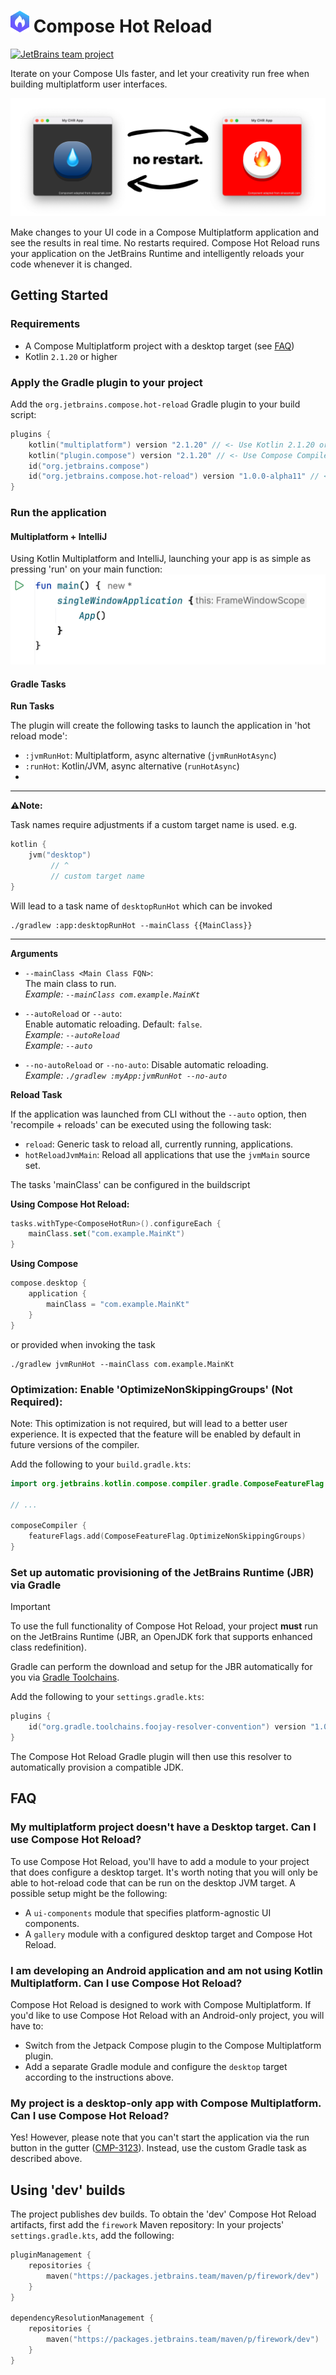 # <img src="readme-assets/compose-logo.png" alt="drawing" width="30"/> Compose Hot Reload

[![JetBrains team project](https://jb.gg/badges/incubator.svg)](https://confluence.jetbrains.com/display/ALL/JetBrains+on+GitHub)

Iterate on your Compose UIs faster, and let your creativity run free when building multiplatform user interfaces.

<picture>
  <source media="(prefers-color-scheme: dark)" srcset="./readme-assets/banner_dark.png">
  <img alt="Text changing depending on mode. Light: 'So light!' Dark: 'So dark!'" src="./readme-assets/banner_light.png">
</picture>

Make changes to your UI code in a Compose Multiplatform application and see the results in real time. 
No restarts required.
Compose Hot Reload runs your application on the JetBrains Runtime 
and intelligently reloads your code whenever it is changed.

## Getting Started

### Requirements
- A Compose Multiplatform project with a desktop target (see [FAQ](#faq))
- Kotlin `2.1.20` or higher

### Apply the Gradle plugin to your project

Add the `org.jetbrains.compose.hot-reload` Gradle plugin to your build script:

```kotlin
plugins {
    kotlin("multiplatform") version "2.1.20" // <- Use Kotlin 2.1.20 or higher!
    kotlin("plugin.compose") version "2.1.20" // <- Use Compose Compiler Plugin 2.1.20 or higher!
    id("org.jetbrains.compose")
    id("org.jetbrains.compose.hot-reload") version "1.0.0-alpha11" // <- add this additionally
}
```

### Run the application
#### Multiplatform + IntelliJ
Using Kotlin Multiplatform and IntelliJ, launching your app is as simple as pressing 'run' on your main function:
<img alt="IntelliJ Run Gutter" src="./readme-assets/run-gutter.png">

#### Gradle Tasks
**Run Tasks**

The plugin will create the following tasks to launch the application in 'hot reload mode':
- `:jvmRunHot`: Multiplatform, async alternative (`jvmRunHotAsync`)
- `:runHot`: Kotlin/JVM, async alternative (`runHotAsync`)
- 
____
**⚠️Note:**

Task names require adjustments if a custom target name is used. 
e.g. 
```kotlin
kotlin {
    jvm("desktop") 
         // ^
         // custom target name
}
```

Will lead to a task name of `desktopRunHot` which can be invoked
```
./gradlew :app:desktopRunHot --mainClass {{MainClass}}
```
____

**Arguments**

- `--mainClass <Main Class FQN>`:<br>
The main class to run.<br> 
_Example: `--mainClass com.example.MainKt`_


- `--autoReload` or `--auto`:<br>
Enable automatic reloading. Default: `false`.<br> 
_Example: `--autoReload`_<br>
_Example: `--auto`_


- `--no-autoReload` or `--no-auto`:
Disable automatic reloading.<br>
  _Example: `./gradlew :myApp:jvmRunHot --no-auto`_<br>

**Reload Task**

If the application was launched from CLI without the `--auto` option, 
then 'recompile + reloads' can be executed using the following task:
- `reload`: Generic task to reload all, currently running, applications.
- `hotReloadJvmMain`: Reload all applications that use the `jvmMain` source set.

The tasks 'mainClass' can be configured in the buildscript

**Using Compose Hot Reload:** 
```kotlin
tasks.withType<ComposeHotRun>().configureEach {
    mainClass.set("com.example.MainKt")
}
```

**Using Compose** 
```kotlin
compose.desktop {
    application {
        mainClass = "com.example.MainKt"
    }
}
```

or provided when invoking the task
```shell
./gradlew jvmRunHot --mainClass com.example.MainKt
```

### Optimization: Enable 'OptimizeNonSkippingGroups' (Not Required):
Note: This optimization is not required, but will lead to a better user experience.
It is expected that the feature will be enabled by default in future versions of the compiler.

Add the following to your `build.gradle.kts`:

```kotlin
import org.jetbrains.kotlin.compose.compiler.gradle.ComposeFeatureFlag

// ...

composeCompiler {
    featureFlags.add(ComposeFeatureFlag.OptimizeNonSkippingGroups)
}
```

### Set up automatic provisioning of the JetBrains Runtime (JBR) via Gradle

> [!IMPORTANT]  
> To use the full functionality of Compose Hot Reload, your project **must** run on the JetBrains Runtime (JBR, an OpenJDK fork that supports enhanced class redefinition).

Gradle can perform the download and setup for the JBR automatically for you via [Gradle Toolchains](https://github.com/gradle/foojay-toolchains).

Add the following to your `settings.gradle.kts`:
```kotlin
plugins {
    id("org.gradle.toolchains.foojay-resolver-convention") version "1.0.0"
}
```
The Compose Hot Reload Gradle plugin will then use this resolver to automatically provision a compatible JDK.


## FAQ

### My multiplatform project doesn't have a Desktop target. Can I use Compose Hot Reload?

To use Compose Hot Reload, you'll have to add a module to your project that does configure a desktop target. It's worth noting that you will only be able to hot-reload code that can be run on the desktop JVM target. A possible setup might be the following:
- A `ui-components` module that specifies platform-agnostic UI components.
- A `gallery` module with a configured desktop target and Compose Hot Reload.

### I am developing an Android application and am not using Kotlin Multiplatform. Can I use Compose Hot Reload?

Compose Hot Reload is designed to work with Compose Multiplatform. If you'd like to use Compose Hot Reload with an Android-only project, you will have to:

- Switch from the Jetpack Compose plugin to the Compose Multiplatform plugin.
- Add a separate Gradle module and configure the `desktop` target according to the instructions above.

### My project is a desktop-only app with Compose Multiplatform. Can I use Compose Hot Reload?

Yes! However, please note that you can't start the application via the run button in the gutter ([CMP-3123](https://youtrack.jetbrains.com/issue/CMP-3123)). Instead, use the custom Gradle task as described above.


## Using 'dev' builds
The project publishes dev builds. To obtain the 'dev' Compose Hot Reload artifacts, first add the `firework` Maven repository:
In your projects' `settings.gradle.kts`, add the following:

```kotlin
pluginManagement {
    repositories {
        maven("https://packages.jetbrains.team/maven/p/firework/dev")
    }
}

dependencyResolutionManagement {
    repositories {
        maven("https://packages.jetbrains.team/maven/p/firework/dev")
    }
}

```

